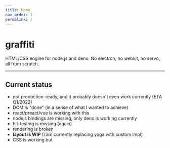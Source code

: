 ```yaml
---
title: Home
nav_order: 1
permalink: /
---
```


# graffiti

HTML/CSS engine for node.js and deno. No electron, no webkit, no servo, all from scratch.

---

## Current status
- not production-ready, and it probably doesn't even work currently (ETA Q1/2022)
- DOM is "done" (in a sense of what I wanted to achieve)
- react/preact/vue is working with this
- nodejs bindings are missing, only deno is working currently
- hit-testing is missing (again)
- rendering is broken
- **layout is WIP** (I am currently replacing yoga with custom impl)
- CSS is working but <style> is currently not respected

---

## Usage

```
# one-shot (takes forever)
npx github:cztomsik/graffiti run <file.html>

# or install locally
npm i github:cztomsik/graffiti
npx graffiti run <file.html>

# or with deno
git clone https://github.com/cztomsik/graffiti
cd graffiti
npm i
deno run -Ar --unstable --no-check lib/cli.js run http://...
```

## Features and limitations
- low memory footprint
- JS libraries generally work fine (react, vue, svelte, ...)
- `<script>` elements are only evaluated during page-load
- CSS-in-JS should work fine, `@import` is not supported
- flexbox only (block is emulated, inline/float is not supported at all)
- no process isolation so it's unsafe to use it as a browser

![react-calculator](https://github.com/cztomsik/graffiti/blob/e7035110f6c6e38fa957871c6df80741690a70b1/docs/images/react-calculator.png?raw=true)

![hmr](https://github.com/cztomsik/graffiti/blob/e7035110f6c6e38fa957871c6df80741690a70b1/docs/images/hmr.gif?raw=true)

![hackable-tv](https://user-images.githubusercontent.com/3526922/74057963-4ad47f00-49e5-11ea-9e0d-b39c98f5fe1b.gif)

## Dev setup
- git clone
- have nodejs 15.x
- have [rust](https://rustup.rs/) in `PATH`
- (linux-only) have X11 headers `apt install xorg-dev`
- `npm i`
- `npm run build && npm run prepare && node lib/cli.js run <html-file>`
